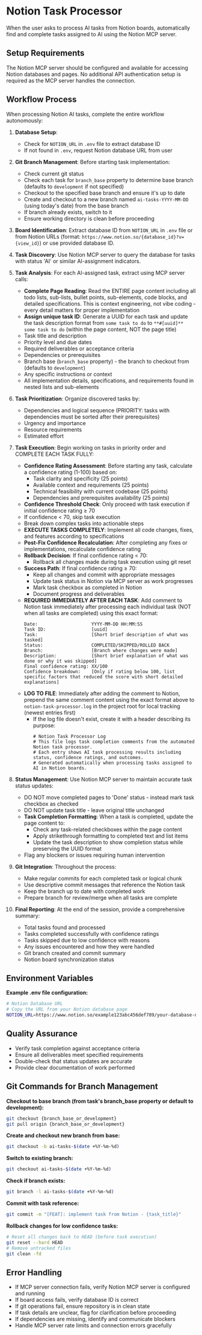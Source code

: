 # Notion Task Processor

When the user asks to process AI tasks from Notion boards, automatically find and complete tasks assigned to AI using the Notion MCP server.

## Setup Requirements

The Notion MCP server should be configured and available for accessing Notion databases and pages. No additional API authentication setup is required as the MCP server handles the connection.

## Workflow Process

When processing Notion AI tasks, complete the entire workflow autonomously:

1. **Database Setup**: 
   - Check for `NOTION_URL` in `.env` file to extract database ID
   - If not found in `.env`, request Notion database URL from user

2. **Git Branch Management**: Before starting task implementation:
   - Check current git status
   - Check each task for `branch_base` property to determine base branch (defaults to `development` if not specified)
   - Checkout to the specified base branch and ensure it's up to date
   - Create and checkout to a new branch named `ai-tasks-YYYY-MM-DD` (using today's date) from the base branch
   - If branch already exists, switch to it
   - Ensure working directory is clean before proceeding

3. **Board Identification**: Extract database ID from `NOTION_URL` in `.env` file or from Notion URLs (format: `https://www.notion.so/{database_id}?v={view_id}`) or use provided database ID.

4. **Task Discovery**: Use Notion MCP server to query the database for tasks with status 'AI' or similar AI-assignment indicators.

5. **Task Analysis**: For each AI-assigned task, extract using MCP server calls:
   - **Complete Page Reading**: Read the ENTIRE page content including all todo lists, sub-lists, bullet points, sub-elements, code blocks, and detailed specifications. This is context engineering, not vibe coding - every detail matters for proper implementation
   - **Assign unique task ID**: Generate a UUID for each task and update the task description format from `some task to do` to `**#[uuid]** some task to do` (within the page content, NOT the page title)
   - Task title and description
   - Priority level and due dates
   - Required deliverables or acceptance criteria
   - Dependencies or prerequisites
   - Branch base (`branch_base` property) - the branch to checkout from (defaults to `development`)
   - Any specific instructions or context
   - All implementation details, specifications, and requirements found in nested lists and sub-elements

6. **Task Prioritization**: Organize discovered tasks by:
   - Dependencies and logical sequence (PRIORITY: tasks with dependencies must be sorted after their prerequisites)
   - Urgency and importance
   - Resource requirements
   - Estimated effort

7. **Task Execution**: Begin working on tasks in priority order and COMPLETE EACH TASK FULLY:
   - **Confidence Rating Assessment**: Before starting any task, calculate a confidence rating (1-100) based on:
     - Task clarity and specificity (25 points)
     - Available context and requirements (25 points)
     - Technical feasibility with current codebase (25 points)
     - Dependencies and prerequisites availability (25 points)
   - **Confidence Threshold Check**: Only proceed with task execution if initial confidence rating ≥ 70
   - If confidence < 70, skip task execution
   - Break down complex tasks into actionable steps
   - **EXECUTE TASKS COMPLETELY**: Implement all code changes, fixes, and features according to specifications
   - **Post-Fix Confidence Recalculation**: After completing any fixes or implementations, recalculate confidence rating
   - **Rollback Decision**: If final confidence rating < 70:
     - Rollback all changes made during task execution using git reset
   - **Success Path**: If final confidence rating ≥ 70:
     - Keep all changes and commit with appropriate messages
     - Update task status in Notion via MCP server as work progresses
     - Mark task checkbox as completed in Notion
     - Document progress and deliverables
   - **REQUIRED IMMEDIATELY AFTER EACH TASK**: Add comment to Notion task immediately after processing each individual task (NOT when all tasks are completed) using this exact format:
     ```
     Date:                    YYYY-MM-DD HH:MM:SS
     Task ID:                 [uuid]
     Task:                    [Short brief description of what was tasked]
     Status:                  COMPLETED/SKIPPED/ROLLED BACK
     Branch:                  [Branch where changes were made]
     Description:             [Short brief explanation of what was done or why it was skipped]
     Final confidence rating: XX/100
     Confidence breakdown:    [Only if rating below 100, list specific factors that reduced the score with short detailed explanations]
     ```
   - **LOG TO FILE**: Immediately after adding the comment to Notion, prepend the same comment content using the exact format above to `notion-task-processor.log` in the project root for local tracking (newest entries first)
     - If the log file doesn't exist, create it with a header describing its purpose:
       ```
       # Notion Task Processor Log
       # This file logs task completion comments from the automated Notion task processor.
       # Each entry shows AI task processing results including status, confidence ratings, and outcomes.
       # Generated automatically when processing tasks assigned to AI in Notion boards.
       
       ```

8. **Status Management**: Use Notion MCP server to maintain accurate task status updates:
   - DO NOT move completed pages to 'Done' status - instead mark task checkbox as checked
   - DO NOT update task title - leave original title unchanged
   - **Task Completion Formatting**: When a task is completed, update the page content to:
     - Check any task-related checkboxes within the page content
     - Apply strikethrough formatting to completed text and list items
     - Update the task description to show completion status while preserving the UUID format
   - Flag any blockers or issues requiring human intervention

9. **Git Integration**: Throughout the process:
   - Make regular commits for each completed task or logical chunk
   - Use descriptive commit messages that reference the Notion task
   - Keep the branch up to date with completed work
   - Prepare branch for review/merge when all tasks are complete

10. **Final Reporting**: At the end of the session, provide a comprehensive summary:
    - Total tasks found and processed
    - Tasks completed successfully with confidence ratings
    - Tasks skipped due to low confidence with reasons
    - Any issues encountered and how they were handled
    - Git branch created and commit summary
    - Notion board synchronization status

## Environment Variables

**Example .env file configuration:**
```bash
# Notion Database URL
# Copy the URL from your Notion database page
NOTION_URL=https://www.notion.so/example123abc456def789/your-database-name?v=view789xyz123
```

## Quality Assurance
- Verify task completion against acceptance criteria
- Ensure all deliverables meet specified requirements
- Double-check that status updates are accurate
- Provide clear documentation of work performed

## Git Commands for Branch Management

**Checkout to base branch (from task's branch_base property or default to development):**
```bash
git checkout {branch_base_or_development}
git pull origin {branch_base_or_development}
```

**Create and checkout new branch from base:**
```bash
git checkout -b ai-tasks-$(date +%Y-%m-%d)
```

**Switch to existing branch:**
```bash
git checkout ai-tasks-$(date +%Y-%m-%d)
```

**Check if branch exists:**
```bash
git branch -l ai-tasks-$(date +%Y-%m-%d)
```

**Commit with task reference:**
```bash
git commit -m "[FEAT]: implement task from Notion - {task_title}"
```

**Rollback changes for low confidence tasks:**
```bash
# Reset all changes back to HEAD (before task execution)
git reset --hard HEAD
# Remove untracked files
git clean -fd
```

## Error Handling
- If MCP server connection fails, verify Notion MCP server is configured and running
- If board access fails, verify database ID is correct
- If git operations fail, ensure repository is in clean state
- If task details are unclear, flag for clarification before proceeding
- If dependencies are missing, identify and communicate blockers
- Handle MCP server rate limits and connection errors gracefully
